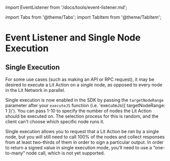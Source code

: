 import EventListener from '/docs/tools/event-listener.md';

import Tabs from '@theme/Tabs';
import TabItem from '@theme/TabItem';

# Event Listener and Single Node Execution

## Single Execution

For some use cases (such as making an API or RPC request), it may be desired to execute a Lit Action on a *single* node, as opposed to every node in the Lit Network in parallel.

Single execution is now enabled in the SDK by passing the `targetNodeRange` parameter after your `executeJS` function (i.e. 'executeJs({ targetNodeRange: 1 })'). You can pass 1-10 to specify the number of nodes the Lit Action should be executed on. The selection process for this is random, and the client can't choose which specific node runs it.

Single execution allows you to request that a Lit Action be *ran* by a single node, but you will still need to call 100% of the nodes and collect responses from at least two-thirds of them in order to *sign* a particular output. In order to return a signed value in single execution mode, you’ll need to use a “one-to-many” node call, which is not yet supported.


<EventListener/>

